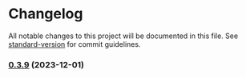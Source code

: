 # Changelog

All notable changes to this project will be documented in this file. See [standard-version](https://github.com/conventional-changelog/standard-version) for commit guidelines.

### [0.3.9](https://github.com/tejas-encora/IO-Component-Library/compare/v0.3.8...v0.3.9) (2023-12-01)
